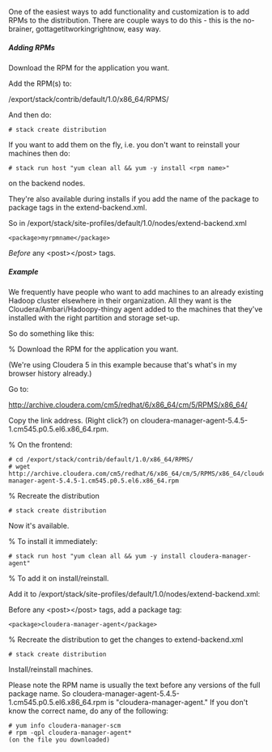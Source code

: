 One of the easiest ways to add functionality and customization is to add RPMs to the distribution. There are couple ways to do this - this is the no-brainer, gottagetitworkingrightnow, easy way.

##### Adding RPMs

Download the RPM for the application you want.

Add the RPM(s) to:

/export/stack/contrib/default/1.0/x86_64/RPMS/

And then do:
```
# stack create distribution
```

If you want to add them on the fly, i.e. you don't want to reinstall your machines then do:
```
# stack run host "yum clean all && yum -y install <rpm name>"  
```

on the backend nodes. 

They're also available during installs if you add the name of the package to package tags in the extend-backend.xml.

So in /export/stack/site-profiles/default/1.0/nodes/extend-backend.xml
```
<package>myrpmname</package>
```
_Before_ any \<post>\</post\> tags.

##### Example

We frequently have people who want to add machines to an already existing Hadoop cluster elsewhere in their organization. All they want is the Cloudera/Ambari/Hadoopy-thingy agent added to the machines that they've installed with the right partition and storage set-up. 

So do something like this:

% Download the RPM for the application you want.

(We're using Cloudera 5 in this example because that's what's in my browser history already.)

Go to:

http://archive.cloudera.com/cm5/redhat/6/x86_64/cm/5/RPMS/x86_64/

Copy the link address. (Right click?) on cloudera-manager-agent-5.4.5-1.cm545.p0.5.el6.x86_64.rpm.

% On the frontend:
```
# cd /export/stack/contrib/default/1.0/x86_64/RPMS/
# wget http://archive.cloudera.com/cm5/redhat/6/x86_64/cm/5/RPMS/x86_64/cloudera-manager-agent-5.4.5-1.cm545.p0.5.el6.x86_64.rpm
```

% Recreate the distribution
```
# stack create distribution
```

Now it's available. 

% To install it immediately:
```
# stack run host "yum clean all && yum -y install cloudera-manager-agent"
```

% To add it on install/reinstall. 

Add it to /export/stack/site-profiles/default/1.0/nodes/extend-backend.xml:

Before any \<post>\</post> tags, add a package tag:
```
<package>cloudera-manager-agent</package>
```

% Recreate the distribution to get the changes to extend-backend.xml
```
# stack create distribution
```

Install/reinstall machines. 

Please note the RPM name is usually the text before any versions of the full package name. So cloudera-manager-agent-5.4.5-1.cm545.p0.5.el6.x86_64.rpm is "cloudera-manager-agent." If you don't know the correct name, do any of the following:
```
# yum info cloudera-manager-scm
# rpm -qpl cloudera-manager-agent* 
(on the file you downloaded)
```